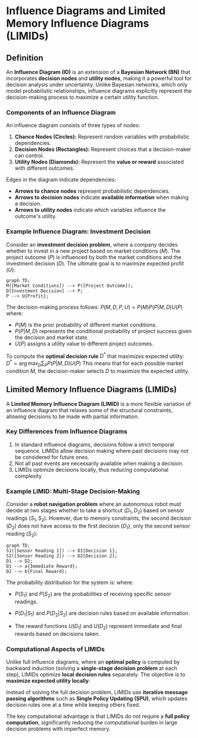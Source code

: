 # Influence Diagrams and Limited Memory Influence Diagrams (LIMIDs)

## Definition

An **Influence Diagram (ID)** is an extension of a **Bayesian Network (BN)** that incorporates **decision nodes** and **utility nodes**, making it a powerful tool for decision analysis under uncertainty. Unlike Bayesian networks, which only model probabilistic relationships, influence diagrams explicitly represent the decision-making process to maximize a certain utility function.

### Components of an Influence Diagram

An influence diagram consists of three types of nodes:

1. **Chance Nodes (Circles):** Represent random variables with probabilistic dependencies.
2. **Decision Nodes (Rectangles):** Represent choices that a decision-maker can control.
3. **Utility Nodes (Diamonds):** Represent the **value or reward** associated with different outcomes.

Edges in the diagram indicate dependencies:

- **Arrows to chance nodes** represent probabilistic dependencies.
- **Arrows to decision nodes** indicate **available information** when making a decision.
- **Arrows to utility nodes** indicate which variables influence the outcome's utility.

### Example Influence Diagram: Investment Decision

Consider an **investment decision problem**, where a company decides whether to invest in a new project based on market conditions ($M$). The project outcome ($P$) is influenced by both the market conditions and the investment decision ($D$). The ultimate goal is to maximize expected profit ($U$):

```mermaid
graph TD;
M([Market Conditions]) --> P([Project Outcome]);
D[Investment Decision] --> P;
P --> U{Profit};
```

The decision-making process follows: 
$P(M, D, P, U) = P(M) P(P | M, D) U(P)$ 
where:

- $P(M)$ is the prior probability of different market conditions.
- $P(P | M, D)$ represents the conditional probability of project success given the decision and market state.
- $U(P)$ assigns a utility value to different project outcomes.

To compute the **optimal decision rule** $D^*$ that maximizes expected utility: 
$D^* = \arg\max_D \sum_P P(P | M, D) U(P)$ 
This means that for each possible market condition $M$, the decision-maker selects $D$ to maximize the expected utility.

## Limited Memory Influence Diagrams (LIMIDs)

A **Limited Memory Influence Diagram (LIMID)** is a more flexible variation of an influence diagram that relaxes some of the structural constraints, allowing decisions to be made with partial information.

### Key Differences from Influence Diagrams

1. In standard influence diagrams, decisions follow a strict temporal sequence. LIMIDs allow decision making where past decisions may not be considered for future ones.
2. Not all past events are necessarily available when making a decision.
3. LIMIDs optimize decisions locally, thus reducing computational complexity

### Example LIMID: Multi-Stage Decision-Making

Consider a **robot navigation problem** where an autonomous robot must decide at two stages whether to take a shortcut ($D_1, D_2$) based on sensor readings ($S_1, S_2$). However, due to memory constraints, the second decision ($D_2$) does not have access to the first decision ($D_1$), only the second sensor reading ($S_2$):

```mermaid
graph TD;
S1([Sensor Reading 1]) --> D1[Decision 1];
S2([Sensor Reading 2]) --> D2[Decision 2];
D1 --> D2;
D1 --> a{Immediate Reward};
D2 --> b{Final Reward};
```

The probability distribution for the system is: where:

- $P(S_1)$ and $P(S_2)$ are the probabilities of receiving specific sensor readings.
    
- $P(D_1 | S_1)$ and $P(D_2 | S_2)$ are decision rules based on available information.
    
- The reward functions $U(D_1)$ and $U(D_2)$ represent immediate and final rewards based on decisions taken.

### Computational Aspects of LIMIDs

Unlike full influence diagrams, where an **optimal policy** is computed by backward induction (solving a **single-stage decision problem** at each step), LIMIDs optimize **local decision rules** separately. The objective is to **maximize expected utility locally**:

Instead of solving the full decision problem, LIMIDs use **iterative message passing algorithms** such as **Single Policy Updating (SPU)**, which updates decision rules one at a time while keeping others fixed.

The key computational advantage is that LIMIDs do not require a **full policy computation**, significantly reducing the computational burden in large decision problems with imperfect memory.